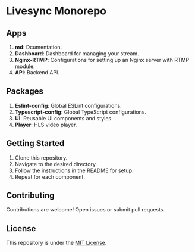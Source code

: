 # Livesync Monorepo

## Apps

1. **md**: Dcumentation.
2. **Dashboard**: Dashboard for managing your stream.
3. **Nginx-RTMP**: Configurations for setting up an Nginx server with RTMP module.
4. **API**: Backend API.

## Packages

1. **Eslint-config**: Global ESLint configurations.
2. **Typescript-config**: Global TypeScript configurations.
3. **UI**: Reusable UI components and styles.
4. **Player**: HLS video player.

## Getting Started

1. Clone this repository.
2. Navigate to the desired directory.
3. Follow the instructions in the README for setup.
4. Repeat for each component.

## Contributing

Contributions are welcome! Open issues or submit pull requests.

## License

This repository is under the [MIT License](LICENSE).
